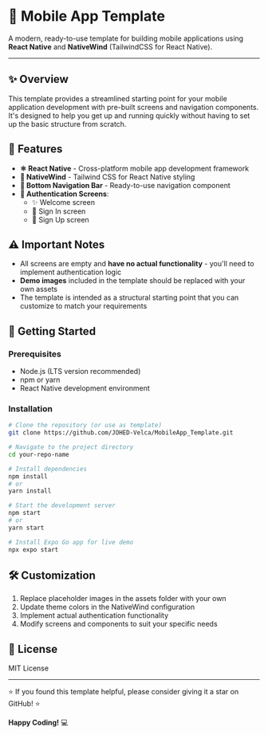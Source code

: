# 📱 Mobile App Template

A modern, ready-to-use template for building mobile applications using **React Native** and **NativeWind** (TailwindCSS for React Native).

---

## ✨ Overview

This template provides a streamlined starting point for your mobile application development with pre-built screens and navigation components. It's designed to help you get up and running quickly without having to set up the basic structure from scratch.

## 🚀 Features

- **⚛️ React Native** - Cross-platform mobile app development framework
- **🎨 NativeWind** - Tailwind CSS for React Native styling
- **🧭 Bottom Navigation Bar** - Ready-to-use navigation component
- **🔐 Authentication Screens**:
  - ✨ Welcome screen
  - 🔑 Sign In screen
  - 📝 Sign Up screen

## ⚠️ Important Notes

- All screens are empty and **have no actual functionality** - you'll need to implement authentication logic
- **Demo images** included in the template should be replaced with your own assets
- The template is intended as a structural starting point that you can customize to match your requirements

## 🏁 Getting Started

### Prerequisites

- Node.js (LTS version recommended)
- npm or yarn
- React Native development environment

### Installation

```bash
# Clone the repository (or use as template)
git clone https://github.com/JOHED-Velca/MobileApp_Template.git

# Navigate to the project directory
cd your-repo-name

# Install dependencies
npm install
# or
yarn install

# Start the development server
npm start
# or
yarn start

# Install Expo Go app for live demo
npx expo start
```

## 🛠️ Customization

1. Replace placeholder images in the assets folder with your own
2. Update theme colors in the NativeWind configuration
3. Implement actual authentication functionality
4. Modify screens and components to suit your specific needs

## 📄 License

MIT License

---

⭐ If you found this template helpful, please consider giving it a star on GitHub! ⭐

**Happy Coding!** 💻
